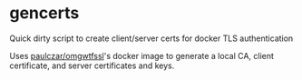 # gencerts
Quick dirty script to create client/server certs for docker TLS authentication

Uses [paulczar/omgwtfssl](/paulczar/omgwtfssl)'s docker image to generate a local CA, client
certificate, and server certificates and keys.

